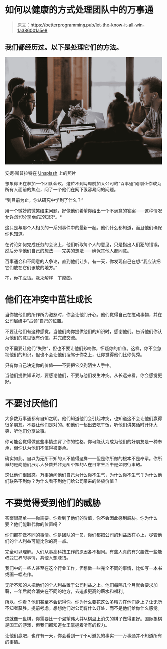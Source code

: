 # 如何以健康的方式处理团队中的万事通

> 原文：<https://betterprogramming.pub/let-the-know-it-all-win-1a386001a5e8>

## 我们都经历过。以下是处理它们的方法。

![](img/84eb5cbcba07de0f8cfa4bc5ff312ccd.png)

安妮·斯普拉特在 [Unsplash](https://unsplash.com?utm_source=medium&utm_medium=referral) 上的照片

想象你正在参加一个团队会议。这位不到两周前加入公司的“百事通”刚刚让你成为所有人面前的焦点，问了一个他们在网下很容易问的问题。

“到目前为止，你从研究中学到了什么？”

用一个微妙的微笑结束问题，好像他们希望你给出一个不满意的答案——这种情况允许*他们*分享*他们的*知识*。*

这只是与那个人相关的一系列事件中的最新一起。他们什么都知道，而且他们确保你也知道。

在讨论如何完成任务的会议上，他们听取每个人的意见，只是指出人们犯的错误，然后分享他们自己的想法——完美的想法——确保其他人都同意。

百事通会和不同意的人争论，直到他们让步。有一天，你发现自己在想:“我应该把它们放在它们该放的地方。”

不，你不应该。我来解释一下原因。

# 他们在冲突中茁壮成长

当你被他们的所作所为激怒时，你会让他们开心。他们觉得自己在搅动事物，并在公司层级中“占领”自己的位置。

不要让他们有这种感觉。当他们向你提供他们的知识时，感谢他们。告诉他们你认为他们的意见很有价值，并完成交流。

你不需要让他们“失败”，但也不要让他们影响你，怀疑你的价值。这样，你不会忽视他们的知识，但也不会让他们凌驾于你之上，让你觉得他们比你优秀。

只有你自己决定你的价值——不要把它交到陌生人手中。

当他们提供知识时，要感谢他们，不要与他们发生冲突。从长远来看，你会感觉更好。

# 不要讨厌他们

大多数万事通都有自知之明。他们知道他们会引起冲突，也知道这不会让他们赢得很多朋友。不要让他们是对的。和他们一起出去吃午饭，听他们讲笑话时开怀大笑，听他们分享故事。

你可能会觉得做这些事情违背了你的性格。你可能认为成为他们的好朋友是一种奉承，但你认为他们不值得被奉承。

确实如此。自以为无所不知的人不值得这样——但是你所做的根本不是奉承。你所做的是向他们展示大多数并非无所不知的人在日常生活中是如何行事的。

这让他们很困惑。万事通问他们自己为什么你不生气，为什么你不生气？为什么他们联系不到你？为什么看不到他们给公司带来的终极价值？

# 不要觉得受到他们的威胁

答案很简单——你需要。你看到了他们的价值，你不会因此感到威胁。你为什么要？他们能取代你的位置吗？

你们都在做不同的事情。你是团队的一员。你们都把公司的利益放在心上，尽管他们的个人利益可能比你的高一点。

完全可以理解。人们从事高科技工作的原因各不相同。有些人真的有兴趣做一些能改变世界的事情。其他人想赚钱。

我们中的一些人甚至在这个行业工作，但想做一些完全不同的事情，比如写一本书或画一幅杰作。

无所不知的人把他们的个人利益置于公司利益之上。他们每隔几个月就会要求加薪，一年后就会消失在不同的地方，去追求更高的薪水和福利。

所以，你看？他们甚至不会记得你。你为什么要花这么多精力在他们身上？让无所不知者获胜。提前考虑。想想他们对公司有什么好处，而不是他们给你什么感觉。

这就像一盘棋，你需要比一个渴望伟大并从棋盘上消失的棋子做得更好。国际象棋是国王的游戏，但我们都知道女王掌握着所有的权力。

让他们赢吧，也许有一天，你会看到一个不可避免的事实——万事通并不知道所有的事情。
